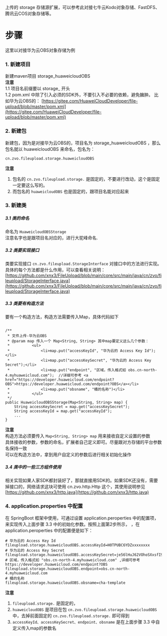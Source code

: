 上传的 storage 存储源扩展，可以参考此对接七牛云Kodo对象存储、FastDFS、腾讯云COS对象存储等。

# 步骤
这里以对接华为云OBS对象存储为例  
### 1. 新建项目
新建maven项目 storage_huaweicloudOBS  
**注意**  
1.1 项目名前缀要以 storage_ 开头  
1.2 pom.xml 中除了引入必须的SDK外，不要引入不必要的依赖，避免臃肿。 比如华为云OBS的： [https://gitee.com/HuaweiCloudDeveloper/file-upload/blob/master/pom.xml](https://gitee.com/HuaweiCloudDeveloper/file-upload/blob/master/pom.xml)

### 2. 新建包
新建包，因为是对接华为云OBS的，项目名为 storage_huaweicloudOBS ，那么包名就以 huaweicloudOBS 来命名，包名为：  

````
cn.zvo.fileupload.storage.huaweicloudOBS
````

**注意**  
1. 包名的 ````cn.zvo.fileupload.storage.```` 是固定的，不要进行改动，这个是固定一定要这么写的。  
1. 而包名的 ````huaweicloudOBS```` 也是固定的，跟项目名能对应起来  

### 3. 新建类
##### 3.1 类的命名
命名为 ````HuaweicloudOBSStorage````  
注意名字也是跟项目名对应的，进行大驼峰命名.  

##### 3.2 类要实现接口
类要实现接口 ````cn.zvo.fileupload.StorageInterface````  对接口中的方法进行实现。 具体的每个方法都是什么作用，可以查看相关说明： [https://github.com/xnx3/FileUpload/blob/main/core/src/main/java/cn/zvo/fileupload/StorageInterface.java](https://github.com/xnx3/FileUpload/blob/main/core/src/main/java/cn/zvo/fileupload/StorageInterface.java)  

##### 3.3 类要有构造方法
要有一个构造方法，构造方法需要传入Map，具体代码如下

````

/**
 * 文件上传-华为云OBS
 * @param map 传入一个 Map<String, String> 其中map要定义这么几个参数：
 * 			<ul>
 * 				<li>map.put("accessKeyId", "华为云的 Access Key Id");</li>
 * 				<li>map.put("accessKeySecret", "华为云的 Access Key Secret");</li>
 * 				<li>map.put("endpoint", "区域，传入格式如 obs.cn-north-4.myhuaweicloud.com");  //详细可参考 <a href="https://developer.huaweicloud.com/endpoint?OBS">https://developer.huaweicloud.com/endpoint?OBS</a></li>
 * 				<li>map.put("obsname", "桶的名称")</li>
 * 			</ul>
 */
public HuaweicloudOBSStorage(Map<String, String> map) {
	String accessKeySecret = map.get("accessKeySecret");
	String accessKeyId = map.get("accessKeyId");
	...
}
````

**注意**  
构造方法必须要传入 ````Map<String, String> map```` 用来接收自定义设置的参数  
具体接收的参数，参数的命名，扩展者自己定义即可。尽量跟对方存储的平台参数名保持一致  
可以在构造方法中，拿到用户自定义的参数后进行相关初始化操作  

##### 3.4 类中的一些三方组件使用

相关实现如果人家SDK都封装好了，那就直接用SDK的。如果SDK还没有，需要掉接口的，网络请求这块可使用 cn.zvo.http.Http 这个，其使用说明参见 [https://github.com/xnx3/http.java](https://github.com/xnx3/http.java)

### 4. application.properties 中配置
在 SpringBoot 框架中使用，可通过设置 application.peroperties 中的配置项，来实现传入上面步骤 3.3 中的初始化参数。按照上面第2步所示， ，在 application.peroperties 中的配置便是如下：  

````
# 华为云的 Access Key Id
fileupload.storage.huaweicloudOBS.accessKeyId=H0TPUBC6YDZxxxxxxxx
# 华为云的 Access Key Secret
fileupload.storage.huaweicloudOBS.accessKeySecret=je56lHuJ62VOhoSXxsfI9InmPAtVY9xxxxxxx
# 区域，传入格式如 "obs.cn-north-4.myhuaweicloud.com" ,详细可参考 https://developer.huaweicloud.com/endpoint?OBS
fileupload.storage.huaweicloudOBS.endpoint=obs.cn-north-4.myhuaweicloud.com
# 桶的名称
fileupload.storage.huaweicloudOBS.obsname=cha-template
````
**注意**
1. ````fileupload.storage.```` 是固定的，
1. ````huaweicloudOBS```` 是项目在包 ````cn.zvo.fileupload.storage.huaweicloudOBS```` 中，去掉前面固定的 ````cn.zvo.fileupload.storage.```` 即可得到
1. ````accessKeyId、accessKeySecret、endpoint、obsname```` 是在上面步骤 3.3 中自定义传入map的参数名

